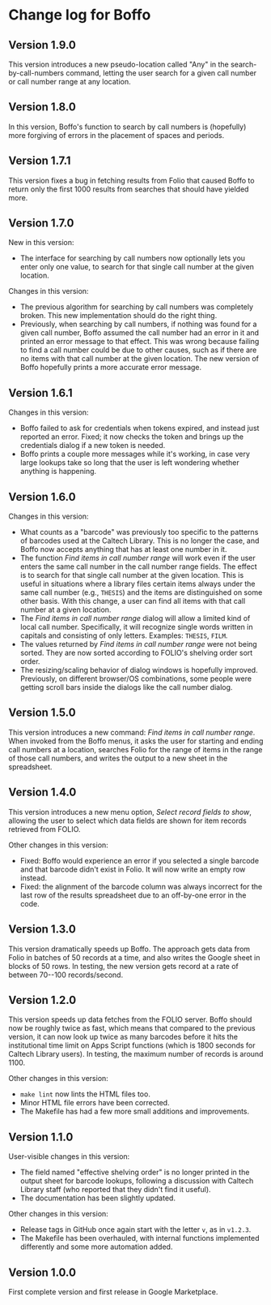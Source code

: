 # Change log for Boffo

## Version 1.9.0

This version introduces a new pseudo-location called "Any" in the search-by-call-numbers command, letting the user search for a given call number or call number range at any location.


## Version 1.8.0

In this version, Boffo's function to search by call numbers is (hopefully) more forgiving of errors in the placement of spaces and periods.


## Version 1.7.1

This version fixes a bug in fetching results from Folio that caused Boffo to return only the first 1000 results from searches that should have yielded more.


## Version 1.7.0

New in this version:

* The interface for searching by call numbers now optionally lets you enter only one value, to search for that single call number at the given location.

Changes in this version:

* The previous algorithm for searching by call numbers was completely broken. This new implementation should do the right thing.
* Previously, when searching by call numbers, if nothing was found for a given call number, Boffo assumed the call number had an error in it and printed an error message to that effect. This was wrong because failing to find a call number could be due to other causes, such as if there are no items with that call number at the given location. The new version of Boffo hopefully prints a more accurate error message.


## Version 1.6.1

Changes in this version:

* Boffo failed to ask for credentials when tokens expired, and instead just reported an error. Fixed; it now checks the token and brings up the credentials dialog if a new token is needed.
* Boffo prints a couple more messages while it's working, in case very large lookups take so long that the user is left wondering whether anything is happening.


## Version 1.6.0

Changes in this version:

* What counts as a "barcode" was previously too specific to the patterns of barcodes used at the Caltech Library. This is no longer the case, and Boffo now accepts anything that has at least one number in it.
* The function _Find items in call number range_ will work even if the user enters the same call number in the call number range fields. The effect is to search for that single call number at the given location. This is useful in situations where a library files certain items always under the same call number (e.g., `THESIS`) and the items are distinguished on some other basis. With this change, a user can find all items with that call number at a given location.
* The _Find items in call number range_ dialog will allow a limited kind of local call number. Specifically, it will recognize single words written in capitals and consisting of only letters. Examples: `THESIS`, `FILM`.
* The values returned by _Find items in call number range_ were not being sorted. They are now sorted according to FOLIO's shelving order sort order.
* The resizing/scaling behavior of dialog windows is hopefully improved. Previously, on different browser/OS combinations, some people were getting scroll bars inside the dialogs like the call number dialog.


## Version 1.5.0

This version introduces a new command: _Find items in call number range_. When invoked from the Boffo menus, it asks the user for starting and ending call numbers at a location, searches Folio for the range of items in the range of those call numbers, and writes the output to a new sheet in the spreadsheet.


## Version 1.4.0

This version introduces a new menu option, _Select record fields to show_, allowing the user to select which data fields are shown for item records retrieved from FOLIO.

Other changes in this version:

* Fixed: Boffo would experience an error if you selected a single barcode and that barcode didn't exist in Folio. It will now write an empty row instead.
* Fixed: the alignment of the barcode column was always incorrect for the last row of the results spreadsheet due to an off-by-one error in the code.


## Version 1.3.0

This version dramatically speeds up Boffo. The approach gets data from Folio in batches of 50 records at a time, and also writes the Google sheet in blocks of 50 rows. In testing, the new version gets record at a rate of between 70--100 records/second.


## Version 1.2.0

This version speeds up data fetches from the FOLIO server. Boffo should now be roughly twice as fast, which means that compared to the previous version, it can now look up twice as many barcodes before it hits the institutional time limit on Apps Script functions (which is 1800 seconds for Caltech Library users). In testing, the maximum number of records is around 1100.

Other changes in this version:

* `make lint` now lints the HTML files too.
* Minor HTML file errors have been corrected.
* The Makefile has had a few more small additions and improvements.


## Version 1.1.0

User-visible changes in this version:

* The field named "effective shelving order" is no longer printed in the output sheet for barcode lookups, following a discussion with Caltech Library staff (who reported that they didn't find it useful).
* The documentation has been slightly updated.

Other changes in this version:

* Release tags in GitHub once again start with the letter `v`, as in `v1.2.3`.
* The Makefile has been overhauled, with internal functions implemented differently and some more automation added.


## Version 1.0.0

First complete version and first release in Google Marketplace.
